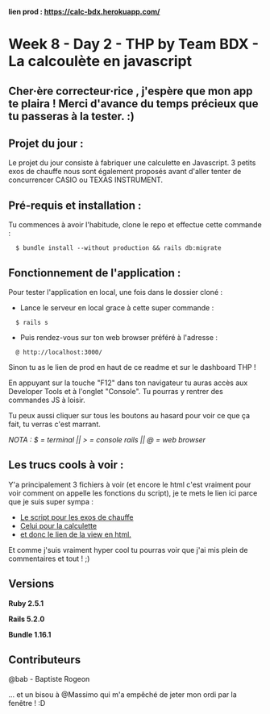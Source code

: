 **lien prod : https://calc-bdx.herokuapp.com/**

# Week 8 - Day 2 - THP by Team BDX - La calcoulète en javascript


## Cher·ère correcteur·rice , j'espère que mon app te plaira ! Merci d'avance du temps précieux que tu passeras à la tester. :)


## Projet du jour :

Le projet du jour consiste à fabriquer une calculette en Javascript. 3 petits exos de chauffe nous sont également proposés avant d'aller tenter de concurrencer CASIO ou TEXAS INSTRUMENT. 


## Pré-requis et installation :

Tu commences à avoir l'habitude, clone le repo et effectue cette commande :

```
  $ bundle install --without production && rails db:migrate
```


## Fonctionnement de l'application :

Pour tester l'application en local, une fois dans le dossier cloné :

  - Lance le serveur en local grace à cette super commande :
  
```
  $ rails s
```

   - Puis rendez-vous sur ton web browser préféré à l'adresse :
   
```
  @ http://localhost:3000/
```

Sinon tu as le lien de prod en haut de ce readme et sur le dashboard THP !

En appuyant sur la touche "F12" dans ton navigateur tu auras accès aux Developer Tools et à l'onglet "Console". Tu pourras y rentrer des commandes JS à loisir.

Tu peux aussi cliquer sur tous les boutons au hasard pour voir ce que ça fait, tu verras c'est marrant.

*NOTA : $ = terminal || > = console rails || @ = web browser*

## Les trucs cools à voir :

Y'a principalement 3 fichiers à voir (et encore le html c'est vraiment pour voir comment on appelle les fonctions du script), je te mets le lien ici parce que je suis super sympa :
  - [Le script pour les exos de chauffe](https://github.com/DaTikh/finage_W8D2_Calculette_TeamBDX/blob/master/app/assets/javascripts/exos.js "Easy peasy ça !")
  - [Celui pour la calculette](https://github.com/DaTikh/finage_W8D2_Calculette_TeamBDX/blob/master/app/assets/javascripts/00_calc.js "TEXAS INSTRUMENT n'a qu'à bien se tenir!")
  - [et donc le lien de la view en html.](https://github.com/DaTikh/finage_W8D2_Calculette_TeamBDX/blob/master/app/views/pages/home.html.erb "Pour la forme...")
  
Et comme j'suis vraiment hyper cool tu pourras voir que j'ai mis plein de commentaires et tout ! ;)

## Versions

**Ruby 2.5.1**

**Rails 5.2.0**

**Bundle 1.16.1**

## Contributeurs

@bab - Baptiste Rogeon

... et un bisou à @Massimo qui m'a empêché de jeter mon ordi par la fenêtre ! :D

